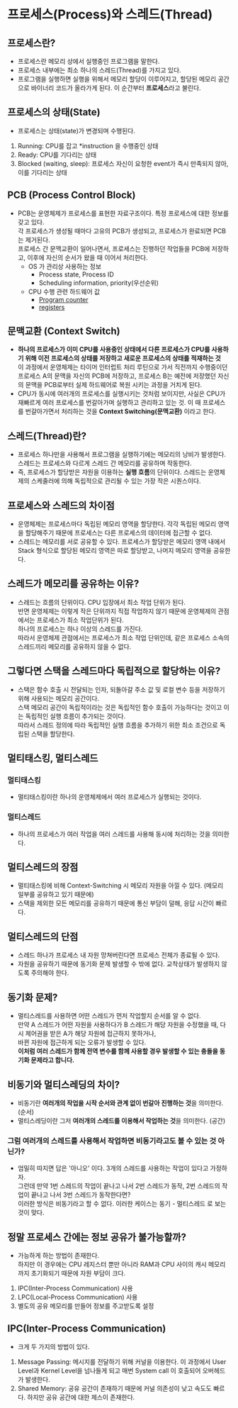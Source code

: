 # 프로세스(Process)와 스레드(Thread)

## 프로세스란?
- 프로세스란 메모리 상에서 실행중인 프로그램을 말한다.
- 프로세스 내부에는 최소 하나의 스레드(Thread)를 가지고 있다.
- 프로그램을 실행하면 실행을 위해서 메모리 할당이 이루어지고, 할당된 메모리 공간으로 바이너리 코드가 올라가게 된다. 이 순간부터 **프로세스**라고 불린다.

## 프로세스의 상태(State)
- 프로세스는 상태(state)가 변경되며 수행된다.  
1. Running: CPU를 잡고 *instruction 을 수행중인 상태
2. Ready: CPU를 기다리는 상태
3. Blocked (waiting, sleep): 프로세스 자신이 요청한 event가 즉시 만족되지 않아, 이를 기다리는 상태

## PCB (Process Control Block)
- PCB는 운영체제가 프로세스를 표현한 자료구조이다. 특정 프로세스에 대한 정보를 갖고 있다.  
각 프로세스가 생성될 때마다 고유의 PCB가 생성되고, 프로세스가 완료되면 PCB는 제거된다.  
프로세스 간 문맥교환이 일어나면서, 프로세스는 진행하던 작업들을 PCB에 저장하고, 이후에 자신의 순서가 왔을 때 이어서 처리한다.
    - OS 가 관리상 사용하는 정보
        - Process state, Process ID
        - Scheduling information, priority(우선순위)
    - CPU 수행 관련 하드웨어 값
        - [Program counter](https://m.blog.naver.com/PostView.naver?isHttpsRedirect=true&blogId=nangpas&logNo=120213145596)
        - [registers](http://itnovice1.blogspot.com/2019/08/blog-post_99.html)

## 문맥교환 (Context Switch)
- **하나의 프로세스가 이미 CPU를 사용중인 상태에서 다른 프로세스가 CPU를 사용하기 위해 이전 프로세스의 상태를 저장하고 새로운 프로세스의 상태를 적재하는 것**  
이 과정에서 운영체제는 타이머 인터럽트 처리 루틴으로 가서 직전까지 수행중이던 프로세스 A의 문맥을 자신의 PCB에 저장하고, 프로세스 B는 예전에 저장했던 자신의 문맥을 PCB로부터 실제 하드웨어로 복원 시키는 과정을 거치게 된다.
- CPU가 동시에 여러개의 프로세스를 실행시키는 것처럼 보이지만, 사실은 CPU가 재빠르게 여러 프로세스를 번갈아가며 실행하고 관리하고 있는 것. 이 때 프로세스를 번갈아가면서 처리하는 것을 **Context Switching(문맥교환)** 이라고 한다.

## 스레드(Thread)란?
- 프로세스 하나만을 사용해서 프로그램을 실행하기에는 메모리의 낭비가 발생한다. 스레드는 프로세스와 다르게 스레드 간 메모리를 공유하며 작동한다.
- 즉, 프로세스가 할당받은 자원을 이용하는 **실행 흐름**의 단위이다. 스레드는 운영체제의 스케줄러에 의해 독립적으로 관리될 수 있는 가장 작은 시퀀스이다.

## 프로세스와 스레드의 차이점
- 운영체제는 프로세스마다 독립된 메모리 영역을 할당한다. 각각 독립된 메모리 영역을 할당해주기 때문에 프로세스는 다른 프로세스의 데이터에 접근할 수 없다.
- 스레드는 메모리를 서로 공유할 수 있다. 프로세스가 할당받은 메모리 영역 내에서 Stack 형식으로 할당된 메모리 영역은 따로 할당받고, 나머지 메모리 영역을 공유한다.

## 스레드가 메모리를 공유하는 이유?
- 스레드는 흐름의 단위이다. CPU 입장에서 최소 작업 단위가 된다.  
반면 운영체제는 이렇게 작은 단위까지 직접 작업하지 않기 때문에 운영체제의 관점에서는 프로세스가 최소 작업단위가 된다.  
하나의 프로세스는 하나 이상의 스레드를 가진다.  
따라서 운영체제 관점에서는 프로세스가 최소 작업 단위인데, 같은 프로세스 소속의 스레드끼리 메모리를 공유하지 않을 수 없다.

## 그렇다면 스택을 스레드마다 독립적으로 할당하는 이유?
- 스택은 함수 호출 시 전달되는 인자, 되돌아갈 주소 값 및 로컬 변수 등을 저장하기 위해 사용되는 메모리 공간이다.  
스택 메모리 공간이 독립적이라는 것은 독립적인 함수 호출이 가능하다는 것이고 이는 독립적인 실행 흐름이 추가되는 것이다.  
따라서 스레드 정의에 따라 독립적인 실행 흐름을 추가하기 위한 최소 조건으로 독립된 스택을 할당한다.

## 멀티태스킹, 멀티스레드
### 멀티태스킹
- 멀티태스킹이란 하나의 운영체제에서 여러 프로세스가 실행되는 것이다.

### 멀티스레드
- 하나의 프로세스가 여러 작업을 여러 스레드를 사용해 동시에 처리하는 것을 의미한다.

## 멀티스레드의 장점
- 멀티태스킹에 비해 Context-Switching 시 메모리 자원을 아낄 수 있다. (메모리 일부를 공유하고 있기 때문에)
- 스택을 제외한 모든 메모리를 공유하기 때문에 통신 부담이 덜해, 응답 시간이 빠르다.

## 멀티스레드의 단점
- 스레드 하나가 프로세스 내 자원 망쳐버린다면 프로세스 전체가 종료될 수 있다.
- 자원을 공유하기 때문에 동기화 문제 발생할 수 밖에 없다. 교착상태가 발생하지 않도록 주의해야 한다.

## 동기화 문제?
- 멀티스레드를 사용하면 어떤 스레드가 먼저 작업할지 순서를 알 수 없다.  
만약 A 스레드가 어떤 자원을 사용하다가 B 스레드가 해당 자원을 수정했을 때, 다시 제어권을 받은 A가 해당 자원에 접근하지 못하거나,  
바뀐 자원에 접근하게 되는 오류가 발생할 수 있다.  
**이처럼 여러 스레드가 함께 전역 변수를 함께 사용할 경우 발생할 수 있는 충돌을 동기화 문제라고 합니다.**

## 비동기와 멀티스레딩의 차이?
- 비동기란 **여러개의 작업을 시작 순서와 관계 없이 번갈아 진행하는 것**을 의미한다. (순서)
- 멀티스레딩이란 그저 **여러개의 스레드를 이용해서 작업하는 것**을 의미한다. (공간)

### 그럼 여러개의 스레드를 사용해서 작업하면 비동기라고도 볼 수 있는 것 아닌가?
- 엄밀히 따지면 답은 '아니오' 이다. 3개의 스레드를 사용하는 작업이 있다고 가정하자.  
그런데 만약 1번 스레드의 작업이 끝나고 나서 2번 스레드가 동작, 2번 스레드의 작업이 끝나고 나서 3번 스레드가 동작한다면?  
이러한 방식은 비동기라고 할 수 없다. 이러한 케이스는 동기 - 멀티스레드 로 보는 것이 맞다.

## 정말 프로세스 간에는 정보 공유가 불가능할까?
- 가능하게 하는 방법이 존재한다.  
하지만 이 경우에는 CPU 레지스터 뿐만 아니라 RAM과 CPU 사이의 캐시 메모리까지 초기화되기 때문에 자원 부담이 크다.

1. IPC(Inter-Process Communication) 사용
2. LPC(Local-Process Communication) 사용
3. 별도의 공유 메모리를 만들어 정보를 주고받도록 설정

## IPC(Inter-Process Communication)
- 크게 두 가지의 방법이 있다.

1. Message Passing: 메시지를 전달하기 위해 커널을 이용한다. 이 과정에서 User Level과 Kernel Level을 넘나들게 되고 매번 System call 이 호출되어 오버헤드가 발생한다.
2. Shared Memory: 공유 공간이 존재하기 때문에 커널 의존성이 낮고 속도도 빠르다. 하지만 공유 공간에 대한 제스이 존재한다.